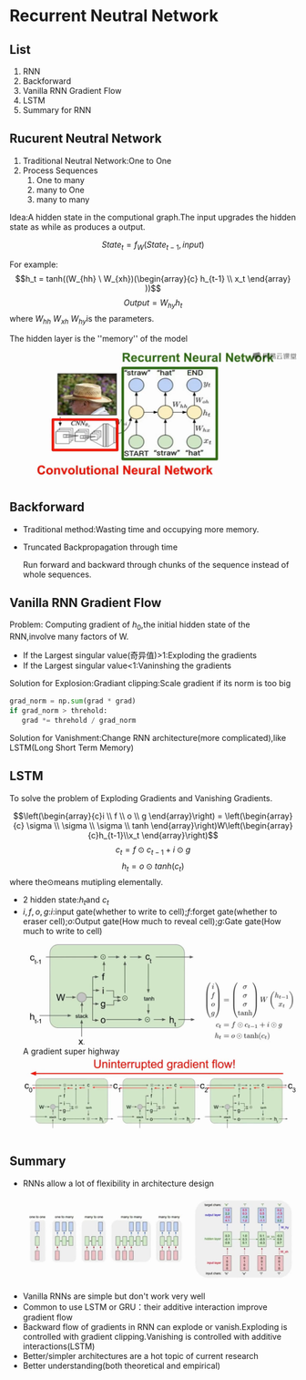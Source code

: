 # Recurrent Neutral Network

## List
1. RNN
2. Backforward
3. Vanilla RNN Gradient Flow
4. LSTM
5. Summary for RNN

## Rucurent Neutral Network
1. Traditional Neutral Network:One to One
2. Process Sequences
   1. One to many
   2. many to One
   3. many to many

Idea:A hidden state in the computional graph.The input upgrades the hidden state as while as produces a output.

$$State_t = f_W(State_{t-1},input)$$

For example:
$$h_t = tanh((W_{hh} \ W_{xh})(\begin{array}{c}
   h_{t-1} \\ x_t
\end{array} ))$$$$Output = W_{hy}h_t$$
where $W_{hh}$ $W_{xh}$ $W_{hy}$is the parameters.

The hidden layer is the ''memory'' of the model
![avatar](./L10_Pic1.png)

## Backforward

- Traditional method:Wasting time and occupying more memory.
- Truncated Backpropagation through time
    
    Run forward and backward through chunks of the sequence instead of whole sequences.

## Vanilla RNN Gradient Flow
Problem: Computing gradient of $h_0$,the initial hidden state of the RNN,involve many factors of W.

- If the Largest singular value(奇异值)>1:Exploding the gradients
- If the Largest singular value<1:Vaninshing the gradients

Solution for Explosion:Gradiant clipping:Scale gradient if its norm is too big
```python
grad_norm = np.sum(grad * grad)
if grad_norm > threhold:
   grad *= threhold / grad_norm
```

Solution for Vanishment:Change RNN architecture(more complicated),like LSTM(Long Short Term Memory)

## LSTM
To solve the problem of Exploding Gradients and Vanishing Gradients.

$$\left(\begin{array}{c}i \\ f \\ o \\ g \end{array}\right) = \left(\begin{array}{c} \sigma \\ \sigma \\ \sigma \\ tanh \end{array}\right)W\left(\begin{array}{c}h_{t-1}\\x_t \end{array}\right)$$
$$c_t = f\odot c_{t-1}+i\odot g$$$$h_t = o \odot tanh(c_t)$$
where the$\odot$means mutipling elementally.
- 2 hidden state:$h_t$and $c_t$
- $i,f,o,g$:$i$:input gate(whether to write to cell);$f$:forget gate(whether to eraser cell);$o$:Output gate(How much to reveal cell);$g$:Gate gate(How much to write to cell)
![avatar](./L10_Pic2.png)
A gradient super highway
![avatar](./L10_Pic3.png)

## Summary
- RNNs allow a lot of flexibility in architecture design
![avatar](./L10_Pic4.png)
- Vanilla RNNs are simple but don't work very well
- Common to use LSTM or GRU：their additive interaction improve gradient flow
- Backward flow of gradients in RNN can explode or vanish.Exploding is controlled with gradient clipping.Vanishing is controlled with additive interactions(LSTM)
- Better/simpler architectures are a hot topic of current research
- Better understanding(both theoretical and empirical)



